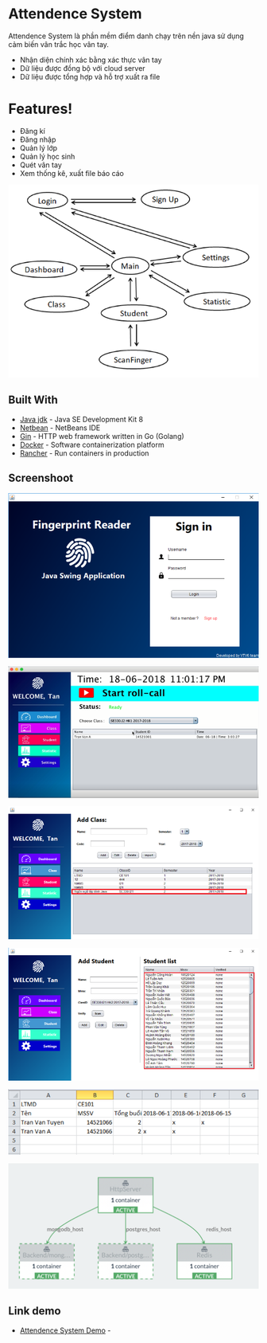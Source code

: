 # Attendence System


Attendence System là phần mềm điểm danh chạy trên nền java sử dụng cảm biến vân trắc học vân tay.

  - Nhận diện chính xác bằng xác thực vân tay
  - Dữ liệu được đồng bộ với cloud server
  - Dữ liệu được tổng hợp và hỗ trợ xuất ra file

# Features!

  - Đăng kí
  - Đăng nhập
  - Quản lý lớp
  - Quản lý học sinh
  - Quét vân tay
  - Xem thống kê, xuất file báo cáo

![alt tag](Picture1.png "Sơ đồ giao diện tổng thể")


## Built With

* [Java jdk](http://www.oracle.com/technetwork/java/javase/downloads/jdk8-downloads-2133151.html) - Java SE Development Kit 8
* [Netbean](https://netbeans.org/downloads/) - NetBeans IDE
* [Gin](https://rometools.github.io/rome/) - HTTP web framework written in Go (Golang) 
*  [Docker](https://www.docker.com) - Software containerization platform
* [Rancher](https://rancher.com) - Run containers in production

## Screenshoot

![alt tag](loginscreen.png "Sơ đồ giao diện tổng thể")

![alt tag](rollscreen.png "Sơ đồ giao diện tổng thể")

![alt tag](classscreen.png "Sơ đồ giao diện tổng thể")

![alt tag](studentscreen.png "Sơ đồ giao diện tổng thể")

![alt tag](report.png "Sơ đồ giao diện tổng thể")

![alt tag](rancher.png "Sơ đồ giao diện tổng thể")


## Link demo
* [Attendence System Demo](https://youtu.be/fVrKl7UyIOw) - 
